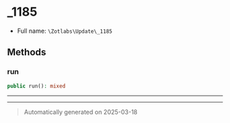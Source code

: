 
# _1185





* Full name: `\Zotlabs\Update\_1185`




## Methods


### run



```php
public run(): mixed
```












***


***
> Automatically generated on 2025-03-18
